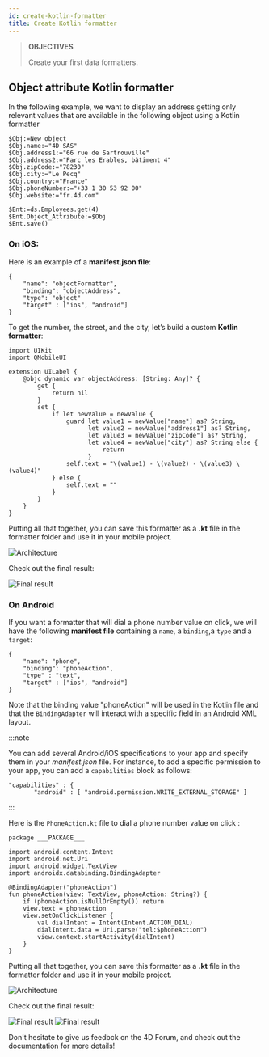 ```yaml
---
id: create-kotlin-formatter
title: Create Kotlin formatter
---
```


> **OBJECTIVES**
>
> Create your first data formatters.


## Object attribute Kotlin formatter

In the following example, we want to display an address getting only relevant values that are available in the following object using a Kotlin formatter

```4d 
$Obj:=New object 
$Obj.name:="4D SAS" 
$Obj.address1:="66 rue de Sartrouville" 
$Obj.address2:="Parc les Erables, bâtiment 4" 
$Obj.zipCode:="78230" 
$Obj.city:="Le Pecq" 
$Obj.country:="France" 
$Obj.phoneNumber:="+33 1 30 53 92 00" 
$Obj.website:="fr.4d.com"

$Ent:=ds.Employees.get(4)
$Ent.Object_Attribute:=$Obj
$Ent.save()

```
### On iOS:

Here is an example of a **manifest.json file**:

```4d
{
    "name": "objectFormatter",
    "binding": "objectAddress",
    "type": "object" 
	"target" : ["ios", "android"]
}

```

To get the number, the street, and the city, let’s build a custom **Kotlin formatter**:

```4d 
import UIKit
import QMobileUI

extension UILabel {
    @objc dynamic var objectAddress: [String: Any]? {
        get {
            return nil
        }
        set {
            if let newValue = newValue {
                guard let value1 = newValue["name"] as? String,
                      let value2 = newValue["address1"] as? String,
                      let value3 = newValue["zipCode"] as? String,
                      let value4 = newValue["city"] as? String else {
                          return
                      }
                self.text = "\(value1) - \(value2) - \(value3) \(value4)"
            } else {
                self.text = ""
            }
        }
    }
}
```

Putting all that together, you can save this formatter as a **.kt** file in the formatter folder and use it in your mobile project.

![Architecture](img/xxx.png)

Check out the final result:

![Final result](img/xxx.png)

### On Android

If you want a formatter that will dial a phone number value on click, we will have the following **manifest file** containing a `name`, a `binding`,a `type` and a `target`:

```4d
{
    "name": "phone",
    "binding": "phoneAction",
    "type" : "text",
    "target" : ["ios", "android"]
}
```

Note that the binding value "phoneAction" will be used in the Kotlin file and that the `BindingAdapter` will interact with a specific field in an Android XML layout.

:::note

You can add several Android/iOS specifications to your app and specify them in your *manifest.json* file.
For instance, to add a specific permission to your app, you can add a `capabilities` block as follows:

 ```4d
 "capabilities" : {
        "android" : [ "android.permission.WRITE_EXTERNAL_STORAGE" ]
```

::: 

Here is the `PhoneAction.kt` file to dial a phone number value on click :

```4d
package ___PACKAGE___

import android.content.Intent
import android.net.Uri
import android.widget.TextView
import androidx.databinding.BindingAdapter

@BindingAdapter("phoneAction")
fun phoneAction(view: TextView, phoneAction: String?) {
    if (phoneAction.isNullOrEmpty()) return
    view.text = phoneAction
    view.setOnClickListener {
        val dialIntent = Intent(Intent.ACTION_DIAL)
        dialIntent.data = Uri.parse("tel:$phoneAction")
        view.context.startActivity(dialIntent)
    }
}
```
Putting all that together, you can save this formatter as a **.kt** file in the formatter folder and use it in your mobile project.

![Architecture](img/phoneAction_dir.png)

Check out the final result:

![Final result](img/phoneAction_dial.png)
![Final result](img/phoneActionForm.png)

Don't hesitate to give us feedbck on the 4D Forum, and check out the documentation for more details!